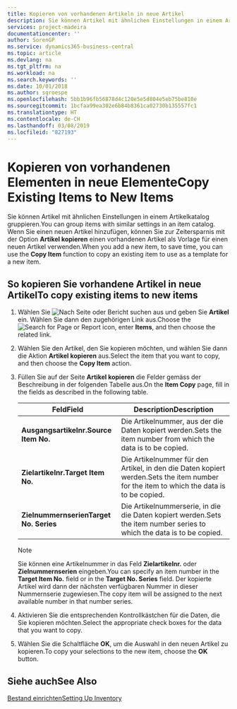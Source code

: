 ```yaml
---
title: Kopieren von vorhandenen Artikeln in neue Artikel
description: Sie können Artikel mit ähnlichen Einstellungen in einem Artikelkatalog gruppieren. Wenn Sie einen neuen Artikel hinzufügen, können Sie Zeit sparen, indem Sie mit der Funktion **Artikel kopieren** einen vorhandenen Artikel kopieren und diesen als Vorlage für den neuen Artikel verwenden.
services: project-madeira
documentationcenter: ''
author: SorenGP
ms.service: dynamics365-business-central
ms.topic: article
ms.devlang: na
ms.tgt_pltfrm: na
ms.workload: na
ms.search.keywords: ''
ms.date: 10/01/2018
ms.author: sgroespe
ms.openlocfilehash: 5bb1b96fb56878d4c120e5e5d804e5eb75be810e
ms.sourcegitcommit: 1bcfaa99ea302e6b84b8361ca02730b135557fc1
ms.translationtype: HT
ms.contentlocale: de-CH
ms.lasthandoff: 03/08/2019
ms.locfileid: "827193"
---
```

# <a name="copy-existing-items-to-new-items"></a><span data-ttu-id="020b4-104">Kopieren von vorhandenen Elementen in neue Elemente</span><span class="sxs-lookup"><span data-stu-id="020b4-104">Copy Existing Items to New Items</span></span>
<span data-ttu-id="020b4-105">Sie können Artikel mit ähnlichen Einstellungen in einem Artikelkatalog gruppieren.</span><span class="sxs-lookup"><span data-stu-id="020b4-105">You can group items with similar settings in an item catalog.</span></span> <span data-ttu-id="020b4-106">Wenn Sie einen neuen Artikel hinzufügen, können Sie zur Zeitersparnis mit der Option **Artikel kopieren** einen vorhandenen Artikel als Vorlage für einen neuen Artikel verwenden.</span><span class="sxs-lookup"><span data-stu-id="020b4-106">When you add a new item, to save time, you can use the **Copy Item** function to copy an existing item to use as a template for a new item.</span></span>  

## <a name="to-copy-existing-items-to-new-items"></a><span data-ttu-id="020b4-107">So kopieren Sie vorhandene Artikel in neue Artikel</span><span class="sxs-lookup"><span data-stu-id="020b4-107">To copy existing items to new items</span></span>  

1.  <span data-ttu-id="020b4-108">Wählen Sie ![Nach Seite oder Bericht suchen](../../media/ui-search/search_small.png "Symbol nach Seite oder Bericht suchen") aus und geben Sie **Artikel** ein. Wählen Sie dann den zugehörigen Link aus.</span><span class="sxs-lookup"><span data-stu-id="020b4-108">Choose the ![Search for Page or Report](../../media/ui-search/search_small.png "Search for Page or Report icon") icon, enter **Items**, and then choose the related link.</span></span>  
2.  <span data-ttu-id="020b4-109">Wählen Sie den Artikel, den Sie kopieren möchten, und wählen Sie dann die Aktion **Artikel kopieren** aus.</span><span class="sxs-lookup"><span data-stu-id="020b4-109">Select the item that you want to copy, and then choose the **Copy Item** action.</span></span>  
3.  <span data-ttu-id="020b4-110">Füllen Sie auf der Seite **Artikel kopieren** die Felder gemäss der Beschreibung in der folgenden Tabelle aus.</span><span class="sxs-lookup"><span data-stu-id="020b4-110">On the **Item Copy** page, fill in the fields as described in the following table.</span></span>  

    |<span data-ttu-id="020b4-111">Feld</span><span class="sxs-lookup"><span data-stu-id="020b4-111">Field</span></span>|<span data-ttu-id="020b4-112">Description</span><span class="sxs-lookup"><span data-stu-id="020b4-112">Description</span></span>|  
    |---------------------------------|---------------------------------------|  
    |<span data-ttu-id="020b4-113">**Ausgangsartikelnr.**</span><span class="sxs-lookup"><span data-stu-id="020b4-113">**Source Item No.**</span></span>|<span data-ttu-id="020b4-114">Die Artikelnummer, aus der die Daten kopiert werden.</span><span class="sxs-lookup"><span data-stu-id="020b4-114">Sets the item number from which the data is to be copied.</span></span>|  
    |<span data-ttu-id="020b4-115">**Zielartikelnr.**</span><span class="sxs-lookup"><span data-stu-id="020b4-115">**Target Item No.**</span></span>|<span data-ttu-id="020b4-116">Die Artikelnummer für den Artikel, in den die Daten kopiert werden.</span><span class="sxs-lookup"><span data-stu-id="020b4-116">Sets the item number for the item to which the data is to be copied.</span></span>|  
    |<span data-ttu-id="020b4-117">**Zielnummernserien**</span><span class="sxs-lookup"><span data-stu-id="020b4-117">**Target No. Series**</span></span>|<span data-ttu-id="020b4-118">Die Artikelnummerserie, in die die Daten kopiert werden.</span><span class="sxs-lookup"><span data-stu-id="020b4-118">Sets the item number series to which the data is to be copied.</span></span>|  

    > [!NOTE]  
    >  <span data-ttu-id="020b4-119">Sie können eine Artikelnummer in das Feld **Zielartikelnr.** oder **Zielnummernserien** eingeben.</span><span class="sxs-lookup"><span data-stu-id="020b4-119">You can specify an item number in the **Target Item No.** field or in the **Target No. Series** field.</span></span> <span data-ttu-id="020b4-120">Der kopierte Artikel wird dann der nächsten verfügbaren Nummer in dieser Nummernserie zugewiesen.</span><span class="sxs-lookup"><span data-stu-id="020b4-120">The copy item will be assigned to the next available number in that number series.</span></span>  

4.  <span data-ttu-id="020b4-121">Aktivieren Sie die entsprechenden Kontrollkästchen für die Daten, die Sie kopieren möchten.</span><span class="sxs-lookup"><span data-stu-id="020b4-121">Select the appropriate check boxes for the data that you want to copy.</span></span>  
5.  <span data-ttu-id="020b4-122">Wählen Sie die Schaltfläche **OK**, um die Auswahl in den neuen Artikel zu kopieren.</span><span class="sxs-lookup"><span data-stu-id="020b4-122">To copy your selections to the new item, choose the **OK** button.</span></span>  

## <a name="see-also"></a><span data-ttu-id="020b4-123">Siehe auch</span><span class="sxs-lookup"><span data-stu-id="020b4-123">See Also</span></span>  
[<span data-ttu-id="020b4-124">Bestand einrichten</span><span class="sxs-lookup"><span data-stu-id="020b4-124">Setting Up Inventory</span></span>](../../inventory-setup-inventory.md)
